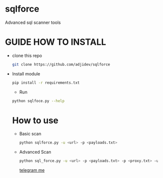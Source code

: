 # sqlforce
Advanced sql scanner tools

# GUIDE HOW TO INSTALL
- clone this repo
  ```bash
  git clone https://github.com/adjidev/sqlforce
  ```
- Install module
  ```bash
  pip install -r requirements.txt
  ```
  - Run
  ```bash
  python sqlfoce.py --help
  ```
  # How to use
  - Basic scan
    ```bash
    python sqlforce.py -u <url> -p <payloads.txt>
    ```
  - Advanced Scan
    ```bash
    python sql_force.py -u <url> -p <payloads.txt> -p <proxy.txt> -ua <ua.txt>
    ```

    [telegram me](https://t.me/rizkykianadji)
